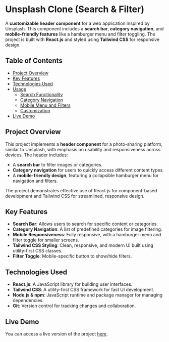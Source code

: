 # Unsplash Clone (Search & Filter)

A **customizable header component** for a web application inspired by Unsplash. This component includes a **search bar**, **category navigation**, and **mobile-friendly features** like a hamburger menu and filter toggling. The project is built with **React.js** and styled using **Tailwind CSS** for responsive design.

## Table of Contents

- [Project Overview](#project-overview)
- [Key Features](#key-features)
- [Technologies Used](#technologies-used)
- [Usage](#usage)
  - [Search Functionality](#search-functionality)
  - [Category Navigation](#category-navigation)
  - [Mobile Menu and Filters](#mobile-menu-and-filters)
  - [Customization](#customization)
- [Live Demo](#live-demo)

## Project Overview

This project implements a **header component** for a photo-sharing platform, similar to Unsplash, with emphasis on usability and responsiveness across devices. The header includes:

- A **search bar** to filter images or categories.
- **Category navigation** for users to quickly access different content types.
- A **mobile-friendly design**, featuring a collapsible hamburger menu for navigation and filters.

The project demonstrates effective use of React.js for component-based development and Tailwind CSS for streamlined, responsive design.

## Key Features

- **Search Bar**: Allows users to search for specific content or categories.
- **Category Navigation**: A list of predefined categories for image filtering.
- **Mobile Responsiveness**: Fully responsive, with a hamburger menu and filter toggle for smaller screens.
- **Tailwind CSS Styling**: Clean, responsive, and modern UI built using utility-first CSS classes.
- **Filter Toggle**: Mobile-specific button to show/hide filters.

## Technologies Used

- **React.js**: A JavaScript library for building user interfaces.
- **Tailwind CSS**: A utility-first CSS framework for fast UI development.
- **Node.js & npm**: JavaScript runtime and package manager for managing dependencies.
- **Git**: Version control for tracking changes and collaboration.

## Live Demo

You can access a live version of the project [here]().

